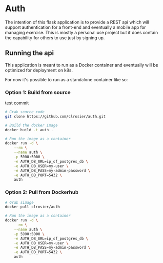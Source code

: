 # Auth

The intention of this flask application is to provide a REST api which will support authentication for a front-end 
and eventually a mobile app for managing exercise.  This is mostly a personal use project but it does contain the capability for others to use just by signing up.

## Running the api
This application is meant to run as a Docker container and eventually will be optimized for deployment on k8s.

For now it's possible to run as a standalone container like so:

### Option 1: Build from source
test commit
```bash
# Grab source code
git clone https://github.com/clrosier/auth.git

# Build the docker image
docker build -t auth .

# Run the image as a container
docker run -d \
    --rm \
    --name auth \
    -p 5000:5000 \
    -e AUTH_DB_URL=ip_of_postgres_db \
    -e AUTH_DB_USER=my-user \
    -e AUTH_DB_PASS=my-admin-password \
    -e AUTH_DB_PORT=5432 \
    auth
```

### Option 2: Pull from Dockerhub
```bash
# Grab simage
docker pull clrosier/auth

# Run the image as a container
docker run -d \
    --rm \
    --name auth \
    -p 5000:5000 \
    -e AUTH_DB_URL=ip_of_postgres_db \
    -e AUTH_DB_USER=my-user \
    -e AUTH_DB_PASS=my-admin-password \
    -e AUTH_DB_PORT=5432 \
    auth
```
